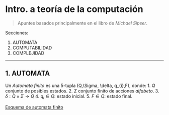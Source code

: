 # Intro. a teoría de la computación

> Apuntes basados principalmente en el libro de *Michael Sipser*.


Secciones:
   1. AUTOMATA
   2. COMPUTABILIDAD
   3. COMPLEJIDAD
---

## 1. AUTOMATA


Un *Automata finito* es una 5-tupla (Q,\Sigma, \delta, q_{i},F), donde:
	1. $Q$ conjunto de posibles estados.
	2. $\Sigma$ conjunto finito de acciones *alfabeto*.
	3. $\delta: Q \times \Sigma \rightarrow Q$ 
	4. $q_{i} \in Q$: estado inicial.
	5. $F \in Q$: estado final.

[Esquema de automata finito](FA_diagram.png)
